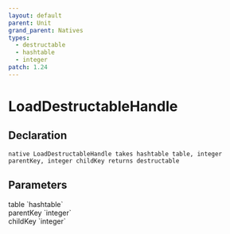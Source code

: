 ```yaml
---
layout: default
parent: Unit
grand_parent: Natives
types:
  - destructable
  - hashtable
  - integer
patch: 1.24
---
```


# LoadDestructableHandle

## Declaration

```
native LoadDestructableHandle takes hashtable table, integer parentKey, integer childKey returns destructable
```

## Parameters
<dl>
  <dt>table `hashtable`</dt>
  <dd></dd>

  <dt>parentKey `integer`</dt>
  <dd></dd>

  <dt>childKey `integer`</dt>
  <dd></dd>
</dl>
